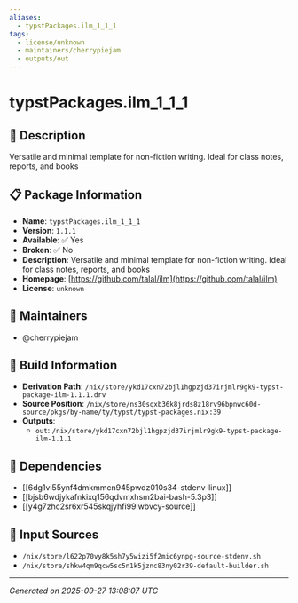 ```yaml
---
aliases:
  - typstPackages.ilm_1_1_1
tags:
  - license/unknown
  - maintainers/cherrypiejam
  - outputs/out
---
```


# typstPackages.ilm_1_1_1

## 📝 Description

Versatile and minimal template for non-fiction writing. Ideal for class notes, reports, and books

## 📋 Package Information

- **Name**: `typstPackages.ilm_1_1_1`
- **Version**: `1.1.1`
- **Available**: ✅ Yes
- **Broken**: ✅ No
- **Description**: Versatile and minimal template for non-fiction writing. Ideal for class notes, reports, and books
- **Homepage**: [https://github.com/talal/ilm](https://github.com/talal/ilm)
- **License**: `unknown`
## 👥 Maintainers

- @cherrypiejam


## 🔧 Build Information

- **Derivation Path**: `/nix/store/ykd17cxn72bjl1hgpzjd37irjmlr9gk9-typst-package-ilm-1.1.1.drv`
- **Source Position**: `/nix/store/ns30sqxb36k8jrds8z18rv96bpnwc60d-source/pkgs/by-name/ty/typst/typst-packages.nix:39`
- **Outputs**:
  - `out`:  `/nix/store/ykd17cxn72bjl1hgpzjd37irjmlr9gk9-typst-package-ilm-1.1.1`

## 🔗 Dependencies

- [[6dg1vi55ynf4dmkmmcn945pwdz010s34-stdenv-linux]]
- [[bjsb6wdjykafnkixq156qdvmxhsm2bai-bash-5.3p3]]
- [[y4g7zhc2sr6xr545skqjyhfi99lwbvcy-source]]

## 📁 Input Sources

- `/nix/store/l622p70vy8k5sh7y5wizi5f2mic6ynpg-source-stdenv.sh`
- `/nix/store/shkw4qm9qcw5sc5n1k5jznc83ny02r39-default-builder.sh`

---
*Generated on 2025-09-27 13:08:07 UTC*
